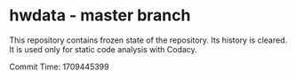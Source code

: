 # hwdata - master branch

This repository contains frozen state of the repository.
Its history is cleared. It is used only for static code
analysis with Codacy.

Commit Time: 1709445399